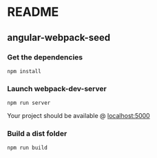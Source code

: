 # README #
## angular-webpack-seed


### Get the dependencies
```
npm install
```


### Launch webpack-dev-server
```
npm run server
```
Your project should be available @ [localhost:5000](http://localhost:5000)


### Build a dist folder
```
npm run build
```
